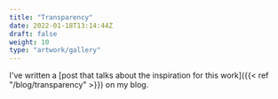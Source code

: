 ```yaml
---
title: "Transparency"
date: 2022-01-18T13:14:44Z
draft: false
weight: 10
type: "artwork/gallery"
---
```


I've written a [post that talks about the inspiration for this work]({{< ref "/blog/transparency" >}}) on my blog. 
